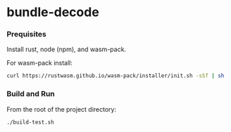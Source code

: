# bundle-decode

### Prequisites
Install rust, node (npm), and wasm-pack.

For wasm-pack install:
```bash
curl https://rustwasm.github.io/wasm-pack/installer/init.sh -sSf | sh
```


### Build and Run
From the root of the project directory:

```bash
./build-test.sh
```